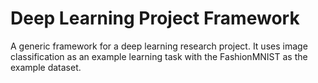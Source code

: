 # Deep Learning Project Framework
A generic framework for a deep learning research project.
It uses image classification as an example learning task with the FashionMNIST as the example dataset.
